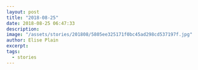```yaml
---
layout: post
title: "2018-08-25"
date: 2018-08-25 06:47:33
description: 
image: "/assets/stories/201808/5805ee325171f0bc45ad298cd537197f.jpg"
author: Elise Plain
excerpt: 
tags: 
  - stories
---
```



<p></p>
